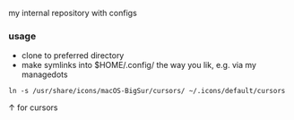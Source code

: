 my internal repository with configs
### usage
- clone to preferred directory
- make symlinks into $HOME/.config/ the way you lik, e.g. via my managedots
```
ln -s /usr/share/icons/macOS-BigSur/cursors/ ~/.icons/default/cursors
```
&uarr; for cursors
